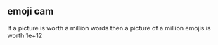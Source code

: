 ## emoji cam

If a picture is worth a million words
then a picture of a million emojis is worth 1e+12

